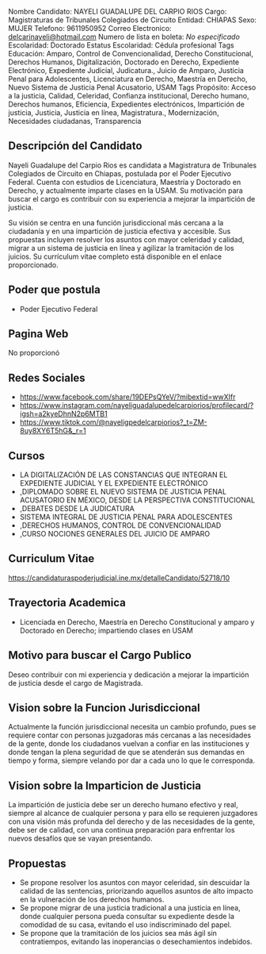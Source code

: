 Nombre Candidato: NAYELI GUADALUPE DEL CARPIO RIOS
Cargo: Magistraturas de Tribunales Colegiados de Circuito
Entidad: CHIAPAS
Sexo: MUJER
Telefono: 9611950952
Correo Electronico: delcarinayeli@hotmail.com
Numero de lista en boleta: *No especificado*
Escolaridad: Doctorado
Estatus Escolaridad: Cédula profesional
Tags Educación: Amparo, Control de Convencionalidad, Derecho Constitucional, Derechos Humanos, Digitalización, Doctorado en Derecho, Expediente Electrónico, Expediente Judicial, Judicatura., Juicio de Amparo, Justicia Penal para Adolescentes, Licenciatura en Derecho, Maestría en Derecho, Nuevo Sistema de Justicia Penal Acusatorio, USAM
Tags Propósito: Acceso a la justicia, Calidad, Celeridad, Confianza institucional, Derecho humano, Derechos humanos, Eficiencia, Expedientes electrónicos, Impartición de justicia, Justicia, Justicia en línea, Magistratura., Modernización, Necesidades ciudadanas, Transparencia


## Descripción del Candidato 

Nayeli Guadalupe del Carpio Rios es candidata a Magistratura de Tribunales Colegiados de Circuito en Chiapas, postulada por el Poder Ejecutivo Federal. Cuenta con estudios de Licenciatura, Maestría y Doctorado en Derecho, y actualmente imparte clases en la USAM. Su motivación para buscar el cargo es contribuir con su experiencia a mejorar la impartición de justicia.

Su visión se centra en una función jurisdiccional más cercana a la ciudadanía y en una impartición de justicia efectiva y accesible. Sus propuestas incluyen resolver los asuntos con mayor celeridad y calidad, migrar a un sistema de justicia en línea y agilizar la tramitación de los juicios. Su currículum vitae completo está disponible en el enlace proporcionado.


## Poder que postula

- Poder Ejecutivo Federal


## Pagina Web

No proporcionó


## Redes Sociales

- https://www.facebook.com/share/19DEPsQYeV/?mibextid=wwXIfr
- https://www.instagram.com/nayeliguadalupedelcarpiorios/profilecard/?igsh=a2kyeDhnN2p6MTB1
- https://www.tiktok.com/@nayeligpedelcarpiorios?_t=ZM-8uy8XY6T5hG&_r=1


## Cursos

- LA DIGITALIZACIÓN DE LAS CONSTANCIAS QUE INTEGRAN EL EXPEDIENTE JUDICIAL Y EL EXPEDIENTE ELECTRÓNICO
- ,DIPLOMADO SOBRE EL NUEVO SISTEMA DE JUSTICIA PENAL ACUSATORIO EN MÉXICO, DESDE LA PERSPECTIVA CONSTITUCIONAL
- ,DEBATES DESDE LA JUDICATURA
- SISTEMA INTEGRAL DE JUSTICIA PENAL PARA ADOLESCENTES
- ,DERECHOS HUMANOS, CONTROL DE CONVENCIONALIDAD
- ,CURSO NOCIONES GENERALES DEL JUICIO DE AMPARO


## Curriculum Vitae

https://candidaturaspoderjudicial.ine.mx/detalleCandidato/52718/10


## Trayectoria Academica

- Licenciada en Derecho, Maestría en Derecho Constitucional y amparo y Doctorado en Derecho; impartiendo clases en USAM


## Motivo para buscar el Cargo Publico

Deseo contribuir con mi experiencia y dedicación a mejorar la impartición de justicia desde el cargo de Magistrada.


## Vision sobre la Funcion Jurisdiccional

Actualmente la función jurisdiccional necesita un cambio profundo, pues se requiere contar con personas juzgadoras más cercanas a las necesidades de la gente, donde los ciudadanos vuelvan a confiar en las instituciones y donde tengan la plena seguridad de que se atenderán sus demandas en tiempo y forma, siempre velando por dar a cada uno lo que le corresponda.


## Vision sobre la Imparticion de Justicia

La impartición de justicia debe ser un derecho humano efectivo y real, siempre al alcance de cualquier persona y para ello se requieren juzgadores con una visión más profunda del derecho y de las necesidades de la gente, debe ser de calidad, con una continua preparación para enfrentar los nuevos desafíos que se vayan presentando.


## Propuestas

- Se propone resolver los asuntos con mayor celeridad, sin descuidar la calidad de las sentencias, priorizando aquellos asuntos de alto impacto en la vulneración de los derechos humanos.
- Se propone migrar de una justicia tradicional a una justicia en línea, donde cualquier persona pueda consultar su expediente desde la comodidad de su casa, evitando el uso indiscriminado del papel.
- Se propone que la tramitación de los juicios sea más ágil sin contratiempos, evitando las inoperancias o desechamientos indebidos.

